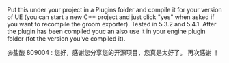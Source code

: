 Put this under your project in a Plugins folder and compile it for your version of UE (you can start a new C++ project and just click "yes" when asked if you want to recompile the groom exporter). Tested in 5.3.2 and 5.4.1. After the plugin has been compiled youc an also use it in your engine plugin folder (fot the version you've compiled it).

@盐酸 809004 : 您好，感谢您分享您的开源项目，您真是太好了。
再次感谢 ！
